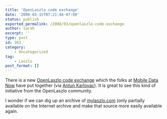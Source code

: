 ```yaml
---
title: 'OpenLaszlo code exchange'
date: '2008-03-15T07:21:46-07:00'
status: publish
exported_permalink: /2008/03/openlaszlo-code-exchange
author: sarah
excerpt: ''
type: post
id: 363
category:
    - Uncategorized
tag:
    - Laszlo
post_format: []
---
```

There is a new [OpenLaszlo code exchange](http://www.laszlocode.com) which the folks at [Mobile Data Now](http://www.mobiledatanow.com) have put together (via [Antun Karlovac](http://www.antunkarlovac.com)). It is great to see this kind of initiative from the OpenLaszlo community.

I wonder if we can dig up an archive of [mylaszlo.com](http://web.archive.org/web/20040705034047/www.mylaszlo.com/) (only partially available on the Internet archive and make that source more easily available again.